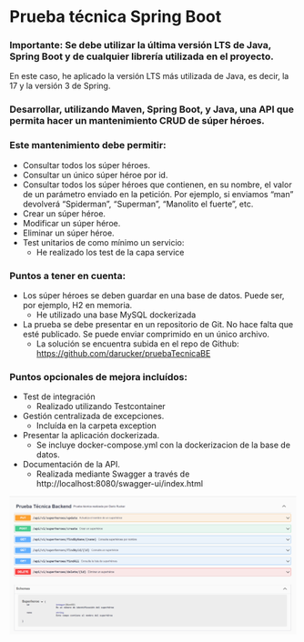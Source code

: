 # Prueba técnica Spring Boot

### Importante: Se debe utilizar la última versión LTS de Java, Spring Boot y de cualquier librería utilizada en el proyecto.

En este caso, he aplicado la versión LTS más utilizada de Java, es decir, la 17 y la versión 3 de Spring.


### Desarrollar, utilizando Maven, Spring Boot, y Java, una API que permita hacer un mantenimiento CRUD de súper héroes.
### Este mantenimiento debe permitir:

* Consultar todos los súper héroes.
* Consultar un único súper héroe por id.
* Consultar todos los súper héroes que contienen, en su nombre, el valor de un parámetro enviado en la petición. Por ejemplo, si enviamos “man” devolverá “Spiderman”, “Superman”, “Manolito el fuerte”, etc.
* Crear un súper héroe.
* Modificar un súper héroe.
* Eliminar un súper héroe.
* Test unitarios de como mínimo un servicio: 
  * He realizado los test de la capa service

### Puntos a tener en cuenta:

* Los súper héroes se deben guardar en una base de datos. Puede ser, por ejemplo, H2 en memoria. 
  * He utilizado una base MySQL dockerizada
* La prueba se debe presentar en un repositorio de Git. No hace falta que esté publicado. Se puede enviar comprimido en un único archivo.
  * La solución se encuentra subida en el repo de Github: https://github.com/darucker/pruebaTecnicaBE
 
### Puntos opcionales de mejora incluídos:

* Test de integración
  * Realizado utilizando Testcontainer
* Gestión centralizada de excepciones.
  * Incluída en la carpeta exception 
* Presentar la aplicación dockerizada.
  * Se incluye docker-compose.yml con la dockerizacion de la base de datos.
* Documentación de la API.
  * Realizada mediante Swagger a través de http://localhost:8080/swagger-ui/index.html

![img.png](img.png)